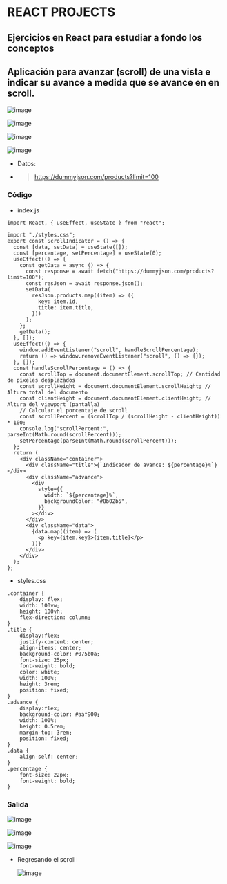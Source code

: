 # REACT PROJECTS

## Ejercicios en React para estudiar a fondo los conceptos

## Aplicación para avanzar (scroll) de una vista e indicar su avance a medida que se avance en en scroll.

![image](https://github.com/user-attachments/assets/fb06b322-9839-4498-b586-76e279504984)

![image](https://github.com/user-attachments/assets/bfdc41c1-8355-4536-9463-20cc9bc4353b)

![image](https://github.com/user-attachments/assets/09eade7f-b59f-430d-a1fe-59b24d480e6d)

![image](https://github.com/user-attachments/assets/96a05f4d-9845-48d6-a379-b935e7b59510)

- Datos:
- > https://dummyjson.com/products?limit=100

### Código

- index.js

```
import React, { useEffect, useState } from "react";

import "./styles.css";
export const ScrollIndicator = () => {
  const [data, setData] = useState([]);
  const [percentage, setPercentage] = useState(0);
  useEffect(() => {
    const getData = async () => {
      const response = await fetch("https://dummyjson.com/products?limit=100");
      const resJson = await response.json();
      setData(
        resJson.products.map((item) => ({
          key: item.id,
          title: item.title,
        }))
      );
    };
    getData();
  }, []);
  useEffect(() => {
    window.addEventListener("scroll", handleScrollPercentage);
    return () => window.removeEventListener("scroll", () => {});
  }, []);
  const handleScrollPercentage = () => {
    const scrollTop = document.documentElement.scrollTop; // Cantidad de píxeles desplazados
    const scrollHeight = document.documentElement.scrollHeight; // Altura total del documento
    const clientHeight = document.documentElement.clientHeight; // Altura del viewport (pantalla)
    // Calcular el porcentaje de scroll
    const scrollPercent = (scrollTop / (scrollHeight - clientHeight)) * 100;
    console.log("scrollPercent:", parseInt(Math.round(scrollPercent)));
    setPercentage(parseInt(Math.round(scrollPercent)));
  };
  return (
    <div className="container">
      <div className="title">{`Indicador de avance: ${percentage}%`}</div>
      <div className="advance">
        <div
          style={{
            width: `${percentage}%`,
            backgroundColor: "#8b02b5",
          }}
        ></div>
      </div>
      <div className="data">
        {data.map((item) => (
          <p key={item.key}>{item.title}</p>
        ))}
      </div>
    </div>
  );
};
```

- styles.css

```
.container {
    display: flex;
    width: 100vw;
    height: 100vh;
    flex-direction: column;
}
.title {
    display:flex;
    justify-content: center;
    align-items: center;
    background-color: #075b0a;
    font-size: 25px;
    font-weight: bold;
    color: white;
    width: 100%;
    height: 3rem;
    position: fixed;
}
.advance {
    display:flex;
    background-color: #aaf900;
    width: 100%;
    height: 0.5rem;
    margin-top: 3rem;
    position: fixed;
}
.data {
    align-self: center;
}
.percentage {    
    font-size: 22px;
    font-weight: bold;  
}
```

### Salida

![image](https://github.com/user-attachments/assets/89c57fbe-912a-4eab-9340-55cc6b20243a)

![image](https://github.com/user-attachments/assets/b8d33353-0888-47e4-8feb-af0203060e7a)

![image](https://github.com/user-attachments/assets/e03befc6-4477-4784-8390-a4e0b62172ea)

- Regresando el scroll

  ![image](https://github.com/user-attachments/assets/ddb35f75-8718-41f3-a2fa-1445b484f7af)
